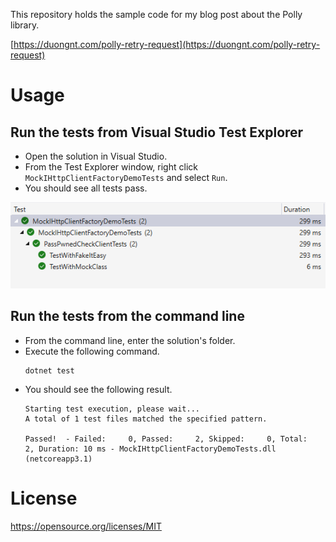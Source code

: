 This repository holds the sample code for my blog post about the Polly library.

[https://duongnt.com/polly-retry-request](https://duongnt.com/polly-retry-request)

# Usage

## Run the tests from Visual Studio Test Explorer

- Open the solution in Visual Studio.
- From the Test Explorer window, right click `MockIHttpClientFactoryDemoTests` and select `Run`.
- You should see all tests pass.

![Run tests via Visual Studio](/image/mock-ihttpclientfactory-test-vs.PNG)

## Run the tests from the command line

- From the command line, enter the solution's folder.
- Execute the following command.
    ```
    dotnet test
    ```
- You should see the following result.
    ```
    Starting test execution, please wait...
    A total of 1 test files matched the specified pattern.

    Passed!  - Failed:     0, Passed:     2, Skipped:     0, Total:     2, Duration: 10 ms - MockIHttpClientFactoryDemoTests.dll (netcoreapp3.1)
    ```

# License

https://opensource.org/licenses/MIT
